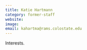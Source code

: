 ```yaml
---
title: Katie Hartmann
category: former-staff
website:
image: 
email: kahartma@rams.colostate.edu
---
```


Interests.
